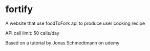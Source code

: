 # fortify
A website that use foodToFork api to produce user cooking recipe

API call limit: 50 calls/day

Based on a tutorial by Jonas Schmedtmann on udemy
